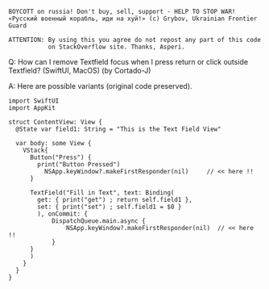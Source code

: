 ```
BOYCOTT on russia! Don't buy, sell, support - HELP TO STOP WAR!
«Русский военный корабль, иди на хуй!» (c) Grybov, Ukrainian Frontier Guard

ATTENTION: By using this you agree do not repost any part of this code
           on StackOverflow site. Thanks, Asperi.
```

Q: How can I remove Textfield focus when I press return or click outside Textfield? (SwiftUI, MacOS) (by Cortado-J)

A: Here are possible variants (original code preserved).

    import SwiftUI
    import AppKit
    
    struct ContentView: View {
      @State var field1: String = "This is the Text Field View"
    
      var body: some View {
        VStack{
          Button("Press") {
            print("Button Pressed")
              NSApp.keyWindow?.makeFirstResponder(nil)     // << here !!
          }
    
          TextField("Fill in Text", text: Binding(
            get: { print("get") ; return self.field1 },
            set: { print("set") ; self.field1 = $0 }
            ), onCommit: {
                DispatchQueue.main.async {
                    NSApp.keyWindow?.makeFirstResponder(nil)  // << here !!
                }
          }
          )
        }
      }
    }

